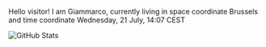 Hello visitor! I am Giammarco, currently living in space coordinate Brussels and time coordinate Wednesday, 21 July, 14:07 CEST

![GitHub Stats](https://github-readme-stats.vercel.app/api?username=grcasanova)
